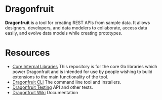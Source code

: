 Dragonfruit
===========

**Dragonfruit** is a tool for creating REST APIs from sample data. It allows designers, developers, and data modelers to collaborate, access data easily, and evolve data models while creating prototypes. 

Resources
=========
* [Core Internal Libraries](https://github.com/ideo/dragonfruit/) This repository is for the core Go libraries which power Dragonfruit and is intended for use by people wishing to build extensions to the main functionality of the tool. 
* [Dragonfruit CLI](https://github.com/ideo/dragonfruit-cli/) The command line tool and installers. 
* [Dragonfruit Testing](https://github.com/ideo/dragonfruit-testing/) API and other tests.
* [Dragonfruit Wiki](https://github.com/ideo/dragonfruit/wiki) Documentation
